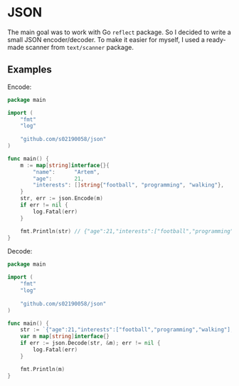# JSON

The main goal was to work with Go `reflect` package.
So I decided to write a small JSON encoder/decoder.
To make it easier for myself,
I used a ready-made scanner from `text/scanner` package.

## Examples

Encode:

```go
package main

import (
	"fmt"
	"log"
	
	"github.com/s02190058/json"
)

func main() {
	m := map[string]interface{}{
		"name":      "Artem",
		"age":       21,
		"interests": []string{"football", "programming", "walking"},
	}
	str, err := json.Encode(m)
	if err != nil {
		log.Fatal(err)
	}

	fmt.Println(str) // {"age":21,"interests":["football","programming","walking"],"name":"Artem"}
}
```

Decode:

```go
package main

import (
	"fmt"
	"log"
	
	"github.com/s02190058/json"
)

func main() {
	str := `{"age":21,"interests":["football","programming","walking"],"name":"Artem"}`
	var m map[string]interface{}
	if err := json.Decode(str, &m); err != nil {
		log.Fatal(err)
	}

	fmt.Println(m)
}
```